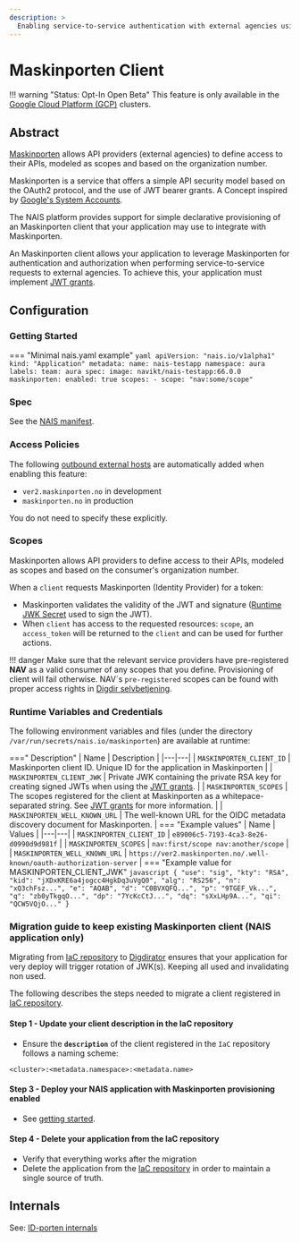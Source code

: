 ```yaml
---
description: >
  Enabling service-to-service authentication with external agencies using Maskinporten.
---
```


# Maskinporten Client

!!! warning "Status: Opt-In Open Beta"
    This feature is only available in the [Google Cloud Platform (GCP)](../../clusters/gcp.md) clusters.

## Abstract

[Maskinporten](https://difi.github.io/felleslosninger/maskinporten_auth_server-to-server-oauth2.html) allows API providers (external agencies) to define access to their APIs, modeled as scopes and based on the organization number.

Maskinporten is a service that offers a simple API security model based on the OAuth2 protocol, and the use of JWT bearer grants. A Concept inspired by [Google's System Accounts](https://developers.google.com/identity/protocols/oauth2/service-account).

The NAIS platform provides support for simple declarative provisioning of an Maskinporten client that your application may use to integrate with Maskinporten.

An Maskinporten client allows your application to leverage Maskinporten for authentication and authorization when performing service-to-service requests to external agencies. To achieve this, your application must implement [JWT grants](https://difi.github.io/felleslosninger/maskinporten_protocol_token.html).

## Configuration

### Getting Started

=== "Minimal nais.yaml example"
    ```yaml
    apiVersion: "nais.io/v1alpha1"
    kind: "Application"
    metadata:
       name: nais-testapp
       namespace: aura
       labels:
           team: aura
    spec:
      image: navikt/nais-testapp:66.0.0
      maskinporten:
        enabled: true
        scopes:
          - scope: "nav:some/scope"
    ```

### Spec

See the [NAIS manifest](../../nais-application/nais.yaml/reference.md#spec-maskinporten).

### Access Policies

The following [outbound external hosts](../../nais-application/access-policy.md#external-services) are automatically added when enabling this feature:

- `ver2.maskinporten.no` in development
- `maskinporten.no` in production

You do not need to specify these explicitly.

### Scopes

Maskinporten allows API providers to define access to their APIs, modeled as scopes and based on the consumer's organization number.

When a `client` requests Maskinporten (Identity Provider) for a token:
- Maskinporten validates the validity of the JWT and signature ([Runtime JWK Secret](#runtime-variables-and-credentials) used to sign the JWT).  
- When `client` has access to the requested resources: `scope`, an `access_token` will be returned to the `client` and can be used for further actions.

!!! danger
    Make sure that the relevant service providers have pre-registered **NAV** as a valid consumer of any scopes that you define. Provisioning of client will fail otherwise.
    NAV´s `pre-registered` scopes can be found with proper access rights in [Digdir selvbetjening](https://selvbetjening-samarbeid-ver2.difi.no/auth/login).

### Runtime Variables and Credentials

The following environment variables and files (under the directory `/var/run/secrets/nais.io/maskinporten`) are available at runtime:

===" Description"
    | Name | Description |
    |---|---|
    | `MASKINPORTEN_CLIENT_ID` | Maskinporten client ID. Unique ID for the application in Maskinporten |
    | `MASKINPORTEN_CLIENT_JWK` | Private JWK containing the private RSA key for creating signed JWTs when using the [JWT grants](https://difi.github.io/felleslosninger/maskinporten_protocol_token.html). |
    | `MASKINPORTEN_SCOPES` |  The scopes registered for the client at Maskinporten as a whitepace-separated string. See [JWT grants](https://difi.github.io/felleslosninger/maskinporten_protocol_token.html) for more information. |
    | `MASKINPORTEN_WELL_KNOWN_URL` | The well-known URL for the OIDC metadata discovery document for Maskinporten. |
=== "Example values"
    | Name | Values |
    |---|---|
    | `MASKINPORTEN_CLIENT_ID` | `e89006c5-7193-4ca3-8e26-d0990d9d981f` |
    | `MASKINPORTEN_SCOPES` | `nav:first/scope nav:another/scope` |
    | `MASKINPORTEN_WELL_KNOWN_URL` | `https://ver2.maskinporten.no/.well-known/oauth-authorization-server` |
=== "Example value for MASKINPORTEN_CLIENT_JWK"
    ```javascript
    {
    "use": "sig",
    "kty": "RSA",
    "kid": "jXDxKRE6a4jogcc4HgkDq3uVgQ0",
    "alg": "RS256",
    "n": "xQ3chFsz...",
    "e": "AQAB",
    "d": "C0BVXQFQ...",
    "p": "9TGEF_Vk...",
    "q": "zb0yTkgqO...",
    "dp": "7YcKcCtJ...",
    "dq": "sXxLHp9A...",
    "qi": "QCW5VQjO..."
    }
    ```

### Migration guide to keep existing Maskinporten client (NAIS application only)

Migrating from [IaC repository](https://github.com/navikt/nav-maskinporten) to [Digdirator](https://github.com/nais/digdirator) ensures that your application for very deploy will trigger rotation of JWK(s). Keeping all used and invalidating non used. 

The following describes the steps needed to migrate a client registered in [IaC repository](https://github.com/navikt/nav-maskinporten).

#### Step 1 - Update your client description in the IaC repository

- Ensure the **`description`** of the client registered in the `IaC` repository follows a naming scheme:

```text
<cluster>:<metadata.namespace>:<metadata.name>
```

#### Step 3 - Deploy your NAIS application with Maskinporten provisioning enabled

- See [getting started](#getting-started).

#### Step 4 - Delete your application from the IaC repository

- Verify that everything works after the migration
- Delete the application from the [IaC repository](https://github.com/navikt/nav-maskinporten) in order to maintain a single source of truth.

## Internals

See: [ID-porten internals](idporten.md#internals)
